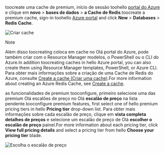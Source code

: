 <span data-ttu-id="85100-101">toocreate uma cache de premium, início de sessão toohello [portal do Azure](https://portal.azure.com) e clique em **novo** > **bases de dados** > **a Cache de Redis**.</span><span class="sxs-lookup"><span data-stu-id="85100-101">toocreate a premium cache, sign-in toohello [Azure portal](https://portal.azure.com) and click **New** > **Databases** > **Redis Cache**.</span></span>

![Criar cache](media/redis-cache-premium-create/redis-cache-new-cache-menu.png)

> [!NOTE]
> <span data-ttu-id="85100-103">Além disso toocreating coloca em cache no Olá portal do Azure, pode também criar com o Resource Manager modelos, o PowerShell ou o CLI do Azure.</span><span class="sxs-lookup"><span data-stu-id="85100-103">In addition toocreating caches in hello Azure portal, you can also create them using Resource Manager templates, PowerShell, or Azure CLI.</span></span> <span data-ttu-id="85100-104">Para obter mais informações sobre a criação de uma Cache de Redis do Azure, consulte [Create a cache (Criar uma cache)](../articles/redis-cache/cache-dotnet-how-to-use-azure-redis-cache.md#create-a-cache).</span><span class="sxs-lookup"><span data-stu-id="85100-104">For more information about creating an Azure Redis Cache, see [Create a cache](../articles/redis-cache/cache-dotnet-how-to-use-azure-redis-cache.md#create-a-cache).</span></span>
> 
> 

<span data-ttu-id="85100-105">as funcionalidades de premium tooconfigure, primeiro selecione uma das premium Olá escalões de preço no Olá **escalão de preço** na lista pendente.</span><span class="sxs-lookup"><span data-stu-id="85100-105">tooconfigure premium features, first select one of hello premium pricing tiers in hello **Pricing tier** drop-down list.</span></span> <span data-ttu-id="85100-106">Para obter mais informações sobre cada escalão de preço, clique em **vista completa detalhes de preços** e selecione um escalão de preço de Olá **escolher o escalão de preço** painel.</span><span class="sxs-lookup"><span data-stu-id="85100-106">For more information about each pricing tier, click **View full pricing details** and select a pricing tier from hello **Choose your pricing tier** blade.</span></span>

![Escolha o escalão de preço](media/redis-cache-premium-create/redis-cache-premium-pricing-tier.png)

